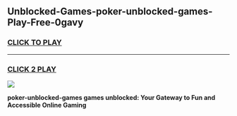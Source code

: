 
## Unblocked-Games-poker-unblocked-games-Play-Free-0gavy
<h3>
<a href="https://premium76.site?title=poker-unblocked-games&ref=18A">CLICK TO PLAY</a></h3>
<hr>

<h3>
<a href="https://premium76.site?title=poker-unblocked-games&ref=18A">CLICK 2 PLAY</a>
  
</h3>

<a href="https://premium76.site?title=poker-unblocked-games&ref=18A"><img src="https://clearcache.store/games.png"></a>


**poker-unblocked-games games unblocked: Your Gateway to Fun and Accessible Online Gaming**
